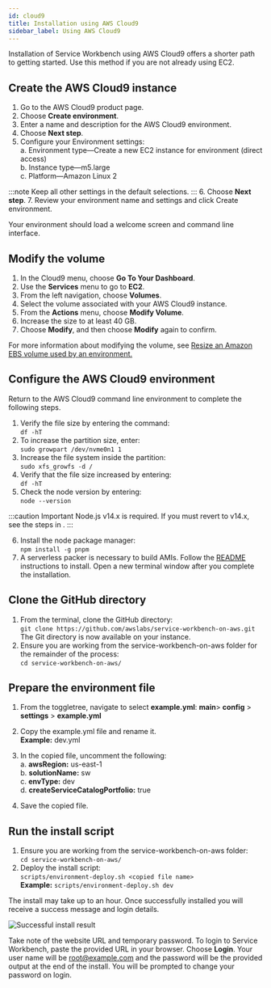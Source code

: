 ```yaml
---
id: cloud9
title: Installation using AWS Cloud9
sidebar_label: Using AWS Cloud9
---
```


Installation of Service Workbench using AWS Cloud9 offers a shorter path to getting started. Use this method if you are not already using EC2.

## Create the AWS Cloud9 instance
1.	Go to the AWS Cloud9 product page. 
2.	Choose **Create environment**.
3.	Enter a name and description for the AWS Cloud9 environment.
4.	Choose **Next step**.
5.	Configure your Environment settings:  
    a. Environment type—Create a new EC2 instance for environment (direct access)  
    b. Instance type—m5.large  
    c. Platform—Amazon Linux 2  

:::note 
Keep all other settings in the default selections.
:::
6. Choose **Next step**.
7.	Review your environment name and settings and click Create environment.

Your environment should load a welcome screen and command line interface.

## Modify the volume
1.	In the Cloud9 menu, choose **Go To Your Dashboard**. 
2.	Use the **Services** menu to go to **EC2**.
3.	From the left navigation, choose **Volumes**.
4.	Select the volume associated with your AWS Cloud9 instance.
5.	From the **Actions** menu, choose **Modify Volume**.
6.	Increase the size to at least 40 GB.
7.	Choose **Modify**, and then choose **Modify** again to confirm.

For more information about modifying the volume, see [Resize an Amazon EBS volume used by an environment.](https://docs.aws.amazon.com/cloud9/latest/user-guide/move-environment.html#move-environment-resize)

## Configure the AWS Cloud9 environment
Return to the AWS Cloud9 command line environment to complete the following steps.

1.	Verify the file size by entering the command:  
```df -hT```
2.	To increase the partition size, enter:  
```sudo growpart /dev/nvme0n1 1```
3.	Increase the file system inside the partition:  
```sudo xfs_growfs -d /```
4.	Verify that the file size increased by entering:  
```df -hT```
5.	Check the node version by entering:  
```node --version```

:::caution Important
Node.js v14.x is required. If you must revert to v14.x, see the steps in .
:::

6.	Install the node package manager:  
```npm install -g pnpm```
7.	A serverless packer is necessary to build AMIs. Follow the [README](https://github.com/awslabs/service-workbench-on-aws/blob/b20208099d5acf51816ee4efd5b5bb3bf6d22fc8/addons/addon-base-raas/packages/serverless-packer/README.md) instructions to install. Open a new terminal window after you complete the installation.

## Clone the GitHub directory
1.	From the terminal, clone the GitHub directory:  
```git clone https://github.com/awslabs/service-workbench-on-aws.git```  
The Git directory is now available on your instance.
2.	Ensure you are working from the service-workbench-on-aws folder for the remainder of the process:  
```cd service-workbench-on-aws/```

## Prepare the environment file
1.	From the toggletree, navigate to select **example.yml**:
**main**> **config** > **settings** > **example.yml**
2.	Copy the example.yml file and rename it.   
**Example:** dev.yml
3.	In the copied file, uncomment the following:  
    a. **awsRegion:** us-east-1  
    b. **solutionName:** sw  
    c. **envType:** dev  
    d. **createServiceCatalogPortfolio:** true
 
4.	Save the copied file.

## Run the install script
1.	Ensure you are working from the service-workbench-on-aws folder:  
```cd service-workbench-on-aws/```
2.	Deploy the install script:  
```scripts/environment-deploy.sh <copied file name>```  
**Example:** ```scripts/environment-deploy.sh dev```

The install may take up to an hour. Once successfully installed you will receive a success message and login details.  

![Successful install result](/img/consoleoutput.png)

Take note of the website URL and temporary password. To login to Service Workbench, paste the provided URL in your browser. Choose **Login**. Your user name will be root@example.com and the password will be the provided output at the end of the install. You will be prompted to change your password on login.